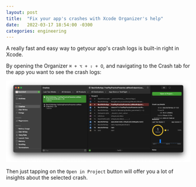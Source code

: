 ```yaml
---
layout: post
title:  "Fix your app's crashes with Xcode Organizer's help"
date:   2022-03-17 18:54:00 -0300
categories: engineering
---
```


A really fast and easy way to getyour app's crash logs is built-in right in Xcode.

By opening the Organizer `⌘ + ⌥ + ⇧ + O`, and navigating to the Crash tab for the app you want to see the crash logs:

![mdb picture](/resources/xcode-organizer/xcode-organizer-crashes.png)

Then just tapping on the `Open in Project` button will offer you a lot of insights about the selected crash.
